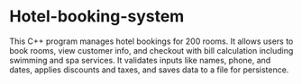 # Hotel-booking-system
This C++ program manages hotel bookings for 200 rooms. It allows users to book rooms, view customer info, and checkout with bill calculation including swimming and spa services. It validates inputs like names, phone, and dates, applies discounts and taxes, and saves data to a file for persistence.
